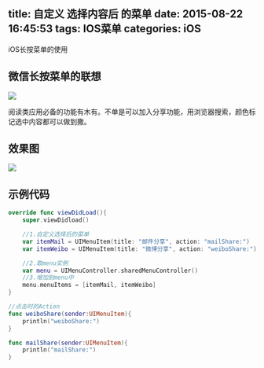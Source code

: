 title: 自定义 选择内容后 的菜单
date: 2015-08-22 16:45:53
tags: IOS菜单
categories: iOS
---

iOS长按菜单的使用

<!-- more-->

## 微信长按菜单的联想
	
![](http://ww4.sinaimg.cn/large/8c0dc373gw1evbu9lnabjj20a00a9dge.jpg)

阅读类应用必备的功能有木有。不单是可以加入分享功能，用浏览器搜索，颜色标记选中内容都可以做到撒。

## 效果图

![](http://ww4.sinaimg.cn/large/8c0dc373gw1evbkys8npyj209109gjsh.jpg)

## 示例代码

````swift
override func viewDidLoad(){
	super.viewDidload()

	//1.自定义选择后的菜单
	var itemMail = UIMenuItem(title: "邮件分享", action: "mailShare:")
	var itemWeibo = UIMenuItem(title: "微博分享", action: "weiboShare:")

	//2.取menu实例
	var menu = UIMenuController.sharedMenuController()
	//3.增加到menu中
	menu.menuItems = [itemMail, itemWeibo]
}

//点击时的Action
func weiboShare(sender:UIMenuItem){
	println("weiboShare:")
}

func mailShare(sender:UIMenuItem){
	println("mailShare:")
}
````